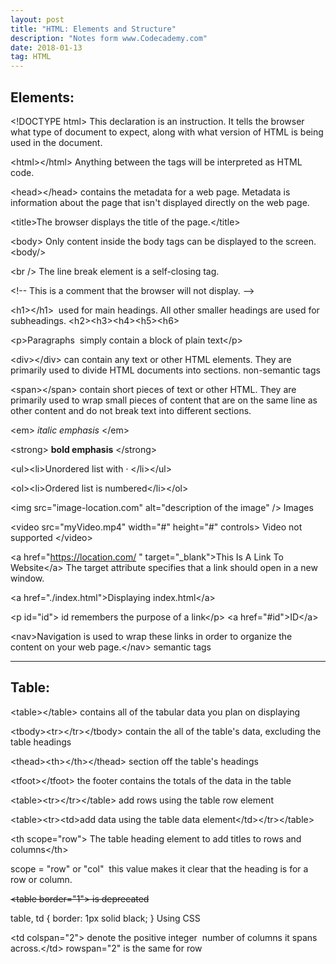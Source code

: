 ```yaml
---
layout: post
title: "HTML: Elements and Structure"
description: "Notes form www.Codecademy.com"
date: 2018-01-13
tag: HTML
---
```


<h2><strong>Elements:</strong></h2>  


&lt;!DOCTYPE html&gt; This declaration is an instruction. It tells the browser what type of document to expect, along with what version of HTML is being used in the document.

&lt;html&gt;&lt;/html&gt; Anything between the tags will be interpreted as HTML code.

&lt;head&gt;&lt;/head&gt; contains the metadata for a web page. Metadata is information about the page that isn't displayed directly on the web page.

&lt;title&gt;The browser displays the title of the page.&lt;/title&gt;

&lt;body&gt; Only content inside the body tags can be displayed to the screen. &lt;body/&gt;

&lt;br /&gt; The line break element is a self-closing tag.

&lt;!-- This is a comment that the browser will not display. --&gt;

&lt;h1&gt;&lt;/h1&gt;  used for main headings. All other smaller headings are used for subheadings. &lt;h2&gt;&lt;h3&gt;&lt;h4&gt;&lt;h5&gt;&lt;h6&gt;

&lt;p&gt;Paragraphs  simply contain a block of plain text&lt;/p&gt;

&lt;div&gt;&lt;/div&gt; can contain any text or other HTML elements. They are primarily used to divide HTML documents into sections. non-semantic tags

&lt;span&gt;&lt;/span&gt; contain short pieces of text or other HTML. They are primarily used to wrap small pieces of content that are on the same line as other content and do not break text into different sections.

&lt;em&gt; <em>italic emphasis</em> &lt;/em&gt;

&lt;strong&gt; <strong>bold emphasis</strong> &lt;/strong&gt;

&lt;ul&gt;&lt;li&gt;Unordered list with · &lt;/li&gt;&lt;/ul&gt;

&lt;ol&gt;&lt;li&gt;Ordered list is numbered&lt;/li&gt;&lt;/ol&gt;

&lt;img src="image-location.com" alt="description of the image" /&gt; Images

&lt;video src="myVideo.mp4" width="#" height="#" controls&gt; Video not supported &lt;/video&gt;

&lt;a href="https://location.com/ " target="_blank"&gt;This Is A Link To Website&lt;/a&gt; The target attribute specifies that a link should open in a new window.

&lt;a href="./index.html"&gt;Displaying index.html&lt;/a&gt;

&lt;p id="id"&gt; id remembers the purpose of a link&lt;/p&gt; &lt;a href="#id"&gt;ID&lt;/a&gt;

&lt;nav&gt;Navigation is used to wrap these links in order to organize the content on your web page.&lt;/nav&gt; semantic tags

<hr />
<h2><strong>Table:</strong></h2>  

&lt;table&gt;&lt;/table&gt; contains all of the tabular data you plan on displaying

&lt;tbody&gt;&lt;tr&gt;&lt;/tr&gt;&lt;/tbody&gt; contain the all of the table's data, excluding the table headings

&lt;thead&gt;&lt;th&gt;&lt;/th&gt;&lt;/thead&gt; section off the table's headings

&lt;tfoot&gt;&lt;/tfoot&gt; the footer contains the totals of the data in the table

&lt;table&gt;&lt;tr&gt;&lt;/tr&gt;&lt;/table&gt; add rows using the table row element

&lt;table&gt;&lt;tr&gt;&lt;td&gt;add data using the table data element&lt;/td&gt;&lt;/tr&gt;&lt;/table&gt;

&lt;th scope="row"&gt; The table heading element to add titles to rows and columns&lt;/th&gt;

scope = "row" or "col"  this value makes it clear that the heading is for a row or column.

<del>&lt;table border="1"&gt; is deprecated</del>

table, td { border: 1px solid black; } Using CSS

&lt;td colspan="2"&gt; denote the positive integer  number of columns it spans across.&lt;/td&gt; rowspan="2" is the same for row

&nbsp;

